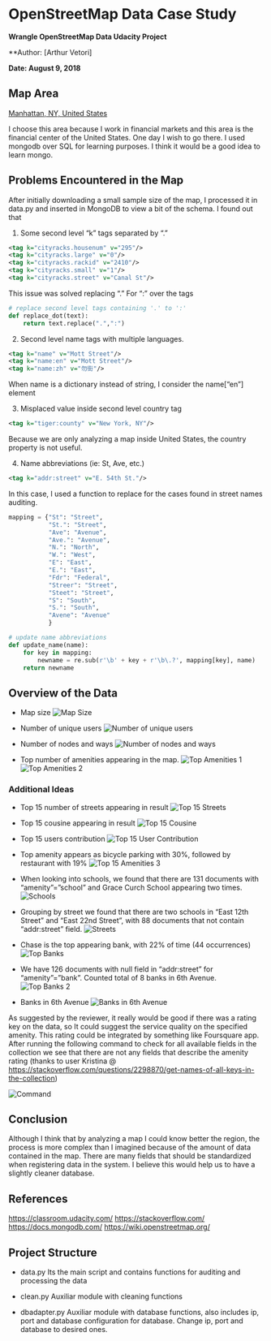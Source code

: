 # OpenStreetMap Data Case Study
**Wrangle OpenStreetMap Data Udacity Project**

**Author: [Arthur Vetori]

**Date: August 9, 2018**

## Map Area
[Manhattan, NY, United States](https://en.wikipedia.org/wiki/Manhattan)

I choose this area because I work in financial markets and this area is the financial center of the United States. One day I wish to go there.
I used mongodb over SQL for learning purposes. I think it would be a good idea to learn mongo.

## Problems Encountered in the Map
After initially downloading a small sample size of the map, I processed it in data.py and inserted in MongoDB to view a bit of the schema. I found out that

1. Some second level “k” tags separated by “.”

```xml
<tag k="cityracks.housenum" v="295"/>
<tag k="cityracks.large" v="0"/>
<tag k="cityracks.rackid" v="2410"/>
<tag k="cityracks.small" v="1"/>
<tag k="cityracks.street" v="Canal St"/>
```

This issue was solved replacing “.” For “:” over the tags

```python
# replace second level tags containing '.' to ':'
def replace_dot(text):
    return text.replace(".",":")
```

2. Second level name tags with multiple languages.

```xml
<tag k="name" v="Mott Street"/>
<tag k="name:en" v="Mott Street"/>
<tag k="name:zh" v="勿街"/>
```

When name is a dictionary instead of string, I consider the name[“en”] element


3. Misplaced value inside second level country tag

```xml
<tag k="tiger:county" v="New York, NY"/>
```

Because we are only analyzing a map inside United States, the country property is not useful.

4. Name abbreviations (ie: St, Ave, etc.)

```xml
<tag k="addr:street" v="E. 54th St."/>
```

In this case, I used a function to replace for the cases found in street names auditing.

```python
mapping = {"St": "Street",
           "St.": "Street",
           "Ave": "Avenue",
           "Ave.": "Avenue",
           "N.": "North",
           "W.": "West",
           "E": "East",
           "E.": "East",
           "Fdr": "Federal",
           "Streer": "Street",
           "Steet": "Street",
           "S": "South",
           "S.": "South",
           "Avene": "Avenue"
           }

# update name abbreviations
def update_name(name):
    for key in mapping:
        newname = re.sub(r'\b' + key + r'\b\.?', mapping[key], name)
    return newname

```


## Overview of the Data

- Map size
![Map Size](images/file_size.png)

- Number of unique users
![Number of unique users](images/unique_users.png)

- Number of nodes and ways
![Number of nodes and ways](images/nodes_and_ways.png)

- Top number of amenities appearing in the map.
![Top Amenities 1](images/top_amenities.png)
![Top Amenities 2](images/top_amenities_2.png)

### Additional Ideas

- Top 15 number of streets appearing in result 
![Top 15 Streets](images/top_15_streets.png)

- Top 15 cousine appearing in result
![Top 15 Cousine](images/top_15_cousines.png)

- Top 15 users contribution
![Top 15 User Contribution](images/top_15_users.png)

- Top amenity appears as bicycle parking with 30%, followed by restaurant with 19% 
![Top 15 Amenities 3](images/top_15_amenities_3.png)

- When looking into schools, we found that there are 131 documents with “amenity”=”school” and Grace Curch School appearing two times.
![Schools](images/schools.png)

- Grouping by street we found that there are two schools in “East 12th Street” and “East 22nd Street”, with 88 documents that not contain “addr:street” field.
![Streets](images/top_streets_2.png)

- Chase is the top appearing bank, with 22% of time (44 occurrences)
![Top Banks](images/top_banks.png)

- We have 126 documents with null field in “addr:street” for “amenity”=”bank”. Counted total of 8 banks in 6th Avenue.
![Top Banks 2](images/top_banks_2.png)

- Banks in 6th Avenue
![Banks in 6th Avenue](images/banks_in_6avenue.png)

As suggested by the reviewer, it really would be good if there was a rating key on the data, so It could suggest the service quality on the specified amenity. 
This rating could be integrated by something like Foursquare app. 
After running the following command to check for all available fields in the collection we see that there are not any fields that describe the amenity rating 
(thanks to user Kristina @ https://stackoverflow.com/questions/2298870/get-names-of-all-keys-in-the-collection)

![Command](images/command.png)

## Conclusion

Although I think that by analyzing a map I could know better the region, the process is more complex than I imagined because of the amount of data contained in the map. 
There are many fields that should be standardized when registering data in the system. I believe this would help us to have a slightly cleaner database.

## References

https://classroom.udacity.com/
https://stackoverflow.com/
https://docs.mongodb.com/
https://wiki.openstreetmap.org/

## Project Structure

- data.py
Its the main script and contains functions for auditing and processing the data

- clean.py
Auxiliar module with cleaning functions

- dbadapter.py
Auxiliar module with database functions, also includes ip, port and database configuration for database.
Change ip, port and database to desired ones.
